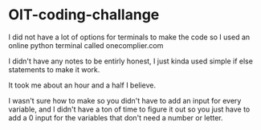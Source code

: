 # OIT-coding-challange
I did not have a lot of options for terminals to make the code so I used an online python terminal called onecomplier.com

I didn't have any notes to be entirly honest, I just kinda used simple if else statements to make it work.

It took me about an hour and a half I believe.

I wasn't sure how to make so you didn't have to add an input for every variable, and I didn't have a ton of time to figure it out so you just have to add a 0 input for the variables that don't need a number or letter.
